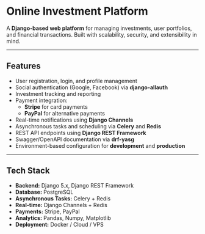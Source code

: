 # Online Investment Platform

A **Django-based web platform** for managing investments, user portfolios, and financial transactions. Built with scalability, security, and extensibility in mind.

---

## Features

- User registration, login, and profile management  
- Social authentication (Google, Facebook) via **django-allauth**  
- Investment tracking and reporting  
- Payment integration:
  - **Stripe** for card payments  
  - **PayPal** for alternative payments  
- Real-time notifications using **Django Channels**  
- Asynchronous tasks and scheduling via **Celery** and **Redis**  
- REST API endpoints using **Django REST Framework**  
- Swagger/OpenAPI documentation via **drf-yasg**  
- Environment-based configuration for **development** and **production**  

---

## Tech Stack

- **Backend:** Django 5.x, Django REST Framework  
- **Database:** PostgreSQL  
- **Asynchronous Tasks:** Celery + Redis  
- **Real-time:** Django Channels + Redis  
- **Payments:** Stripe, PayPal  
- **Analytics:** Pandas, Numpy, Matplotlib  
- **Deployment:** Docker / Cloud / VPS  


